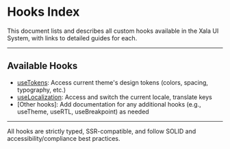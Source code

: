 # Hooks Index

This document lists and describes all custom hooks available in the Xala UI System, with links to detailed guides for each.

---

## Available Hooks

- [useTokens](./useTokens.md): Access current theme's design tokens (colors, spacing, typography, etc.)
- [useLocalization](./useLocalization.md): Access and switch the current locale, translate keys
- [Other hooks]: Add documentation for any additional hooks (e.g., useTheme, useRTL, useBreakpoint) as needed

---

All hooks are strictly typed, SSR-compatible, and follow SOLID and accessibility/compliance best practices.
